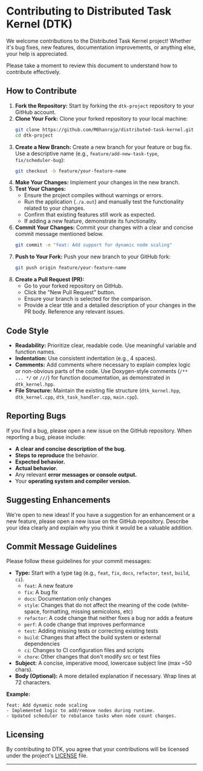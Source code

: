# Contributing to Distributed Task Kernel (DTK)

We welcome contributions to the Distributed Task Kernel project\! Whether it's bug fixes, new features, documentation improvements, or anything else, your help is appreciated.

Please take a moment to review this document to understand how to contribute effectively.

## How to Contribute

1.  **Fork the Repository:** Start by forking the `dtk-project` repository to your GitHub account.
2.  **Clone Your Fork:** Clone your forked repository to your local machine:
    ```bash
    git clone https://github.com/M0hanrajp/distributed-task-kernel.git
    cd dtk-project
    ```
3.  **Create a New Branch:** Create a new branch for your feature or bug fix. Use a descriptive name (e.g., `feature/add-new-task-type`, `fix/scheduler-bug`):
    ```bash
    git checkout -b feature/your-feature-name
    ```
4.  **Make Your Changes:** Implement your changes in the new branch.
5.  **Test Your Changes:**
      * Ensure the project compiles without warnings or errors.
      * Run the application (`./a.out`) and manually test the functionality related to your changes.
      * Confirm that existing features still work as expected.
      * If adding a new feature, demonstrate its functionality.
6.  **Commit Your Changes:** Commit your changes with a clear and concise commit message mentioned below.
    ```bash
    git commit -m "feat: Add support for dynamic node scaling"
    ```
7.  **Push to Your Fork:** Push your new branch to your GitHub fork:
    ```bash
    git push origin feature/your-feature-name
    ```
8.  **Create a Pull Request (PR):**
      * Go to your forked repository on GitHub.
      * Click the "New Pull Request" button.
      * Ensure your branch is selected for the comparison.
      * Provide a clear title and a detailed description of your changes in the PR body. Reference any relevant issues.

## Code Style

  * **Readability:** Prioritize clear, readable code. Use meaningful variable and function names.
  * **Indentation:** Use consistent indentation (e.g., 4 spaces).
  * **Comments:** Add comments where necessary to explain complex logic or non-obvious parts of the code. Use Doxygen-style comments (`/** ... */` or `///`) for function documentation, as demonstrated in `dtk_kernel.hpp`.
  * **File Structure:** Maintain the existing file structure (`dtk_kernel.hpp`, `dtk_kernel.cpp`, `dtk_task_handler.cpp`, `main.cpp`).

## Reporting Bugs

If you find a bug, please open a new issue on the GitHub repository. When reporting a bug, please include:

  * **A clear and concise description of the bug.**
  * **Steps to reproduce** the behavior.
  * **Expected behavior.**
  * **Actual behavior.**
  * Any relevant **error messages or console output.**
  * Your **operating system and compiler version.**

## Suggesting Enhancements

We're open to new ideas\! If you have a suggestion for an enhancement or a new feature, please open a new issue on the GitHub repository. Describe your idea clearly and explain why you think it would be a valuable addition.

## Commit Message Guidelines

Please follow these guidelines for your commit messages:

  * **Type:** Start with a type tag (e.g., `feat`, `fix`, `docs`, `refactor`, `test`, `build`, `ci`).
      * `feat`: A new feature
      * `fix`: A bug fix
      * `docs`: Documentation only changes
      * `style`: Changes that do not affect the meaning of the code (white-space, formatting, missing semicolons, etc)
      * `refactor`: A code change that neither fixes a bug nor adds a feature
      * `perf`: A code change that improves performance
      * `test`: Adding missing tests or correcting existing tests
      * `build`: Changes that affect the build system or external dependencies
      * `ci`: Changes to CI configuration files and scripts
      * `chore`: Other changes that don't modify src or test files
  * **Subject:** A concise, imperative mood, lowercase subject line (max \~50 chars).
  * **Body (Optional):** A more detailed explanation if necessary. Wrap lines at 72 characters.

**Example:**

```
feat: Add dynamic node scaling
- Implemented logic to add/remove nodes during runtime.
- Updated scheduler to rebalance tasks when node count changes.
```

## Licensing

By contributing to DTK, you agree that your contributions will be licensed under the project's [LICENSE](https://github.com/M0hanrajp/distributed-task-kernel/blob/31e62b8bc8f4ba4fae8107da8e82239a6d1a6098/LICENSE) file.

-----
